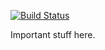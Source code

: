 [![Build Status](https://danielc.us:18080/buildStatus/icon?job=instavote%2Fworker-build)](https://danielc.us:18080/job/instavote/job/worker-build/)

Important stuff here.
